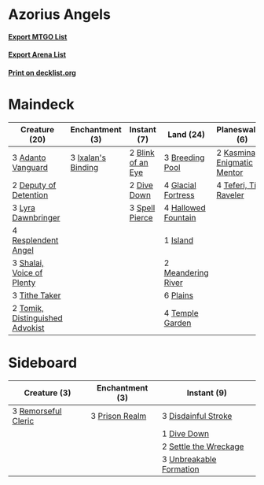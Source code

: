 # Azorius Angels

#### [Export MTGO List](../collection/Azorius%20Angels/Azorius%20Angels.txt)
#### [Export Arena List](../collection/Azorius%20Angels/Azorius%20Angels_arena.txt)
#### [Print on decklist.org](http://decklist.org/?deckmain=3%09Adanto%20Vanguard%0A2%09Blink%20of%20an%20Eye%0A3%09Breeding%20Pool%0A2%09Deputy%20of%20Detention%0A2%09Dive%20Down%0A4%09Glacial%20Fortress%0A4%09Hallowed%20Fountain%0A1%09Island%0A3%09Ixalan's%20Binding%0A2%09Kasmina,%20Enigmatic%20Mentor%0A3%09Lyra%20Dawnbringer%0A2%09Meandering%20River%0A6%09Plains%0A4%09Resplendent%20Angel%0A3%09Shalai,%20Voice%20of%20Plenty%0A3%09Spell%20Pierce%0A4%09Teferi,%20Time%20Raveler%0A4%09Temple%20Garden%0A3%09Tithe%20Taker%0A2%09Tomik,%20Distinguished%20Advokist&deckside=3%09Disdainful%20Stroke%0A1%09Dive%20Down%0A3%09Prison%20Realm%0A3%09Remorseful%20Cleric%0A2%09Settle%20the%20Wreckage%0A3%09Unbreakable%20Formation)
# Maindeck

|                                              Creature (20)                                               |                                       Enchantment (3)                                       |                                        Instant (7)                                         |                                          Land (24)                                          |                                           Planeswalker (6)                                           |
|----------------------------------------------------------------------------------------------------------|---------------------------------------------------------------------------------------------|--------------------------------------------------------------------------------------------|---------------------------------------------------------------------------------------------|------------------------------------------------------------------------------------------------------|
|3 [Adanto Vanguard](http://gatherer.wizards.com/Pages/Card/Details.aspx?multiverseid=435152)              |3 [Ixalan's Binding](http://gatherer.wizards.com/Pages/Card/Details.aspx?multiverseid=435168)|2 [Blink of an Eye](http://gatherer.wizards.com/Pages/Card/Details.aspx?multiverseid=442934)|3 [Breeding Pool](http://gatherer.wizards.com/Pages/Card/Details.aspx?multiverseid=97088)    |2 [Kasmina, Enigmatic Mentor](http://gatherer.wizards.com/Pages/Card/Details.aspx?multiverseid=460983)|
|2 [Deputy of Detention](http://gatherer.wizards.com/Pages/Card/Details.aspx?multiverseid=457309)          |                                                                                             |2 [Dive Down](http://gatherer.wizards.com/Pages/Card/Details.aspx?multiverseid=435205)      |4 [Glacial Fortress](http://gatherer.wizards.com/Pages/Card/Details.aspx?multiverseid=190562)|4 [Teferi, Time Raveler](http://gatherer.wizards.com/Pages/Card/Details.aspx?multiverseid=461148)     |
|3 [Lyra Dawnbringer](http://gatherer.wizards.com/Pages/Card/Details.aspx?multiverseid=442914)             |                                                                                             |3 [Spell Pierce](http://gatherer.wizards.com/Pages/Card/Details.aspx?multiverseid=425876)   |4 [Hallowed Fountain](http://gatherer.wizards.com/Pages/Card/Details.aspx?multiverseid=97071)|                                                                                                      |
|4 [Resplendent Angel](http://gatherer.wizards.com/Pages/Card/Details.aspx?multiverseid=447170)            |                                                                                             |                                                                                            |1 [Island](http://gatherer.wizards.com/Pages/Card/Details.aspx?multiverseid=439857)          |                                                                                                      |
|3 [Shalai, Voice of Plenty](http://gatherer.wizards.com/Pages/Card/Details.aspx?multiverseid=442923)      |                                                                                             |                                                                                            |2 [Meandering River](http://gatherer.wizards.com/Pages/Card/Details.aspx?multiverseid=429675)|                                                                                                      |
|3 [Tithe Taker](http://gatherer.wizards.com/Pages/Card/Details.aspx?multiverseid=457171)                  |                                                                                             |                                                                                            |6 [Plains](http://gatherer.wizards.com/Pages/Card/Details.aspx?multiverseid=439856)          |                                                                                                      |
|2 [Tomik, Distinguished Advokist](http://gatherer.wizards.com/Pages/Card/Details.aspx?multiverseid=460961)|                                                                                             |                                                                                            |4 [Temple Garden](http://gatherer.wizards.com/Pages/Card/Details.aspx?multiverseid=405112)   |                                                                                                      |


# Sideboard

|                                         Creature (3)                                         |                                     Enchantment (3)                                     |                                           Instant (9)                                            |
|----------------------------------------------------------------------------------------------|-----------------------------------------------------------------------------------------|--------------------------------------------------------------------------------------------------|
|3 [Remorseful Cleric](http://gatherer.wizards.com/Pages/Card/Details.aspx?multiverseid=447169)|3 [Prison Realm](http://gatherer.wizards.com/Pages/Card/Details.aspx?multiverseid=460953)|3 [Disdainful Stroke](http://gatherer.wizards.com/Pages/Card/Details.aspx?multiverseid=420705)    |
|                                                                                              |                                                                                         |1 [Dive Down](http://gatherer.wizards.com/Pages/Card/Details.aspx?multiverseid=435205)            |
|                                                                                              |                                                                                         |2 [Settle the Wreckage](http://gatherer.wizards.com/Pages/Card/Details.aspx?multiverseid=435186)  |
|                                                                                              |                                                                                         |3 [Unbreakable Formation](http://gatherer.wizards.com/Pages/Card/Details.aspx?multiverseid=457173)|

